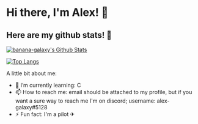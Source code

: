 # Hi there, I'm Alex! 👋

## Here are my github stats! 🤠

[![banana-galaxy's Github Stats](https://github-readme-stats.vercel.app/api?username=banana-galaxy&show_icons=true&count_private=true)](https://github.com/banana-galaxy/)

[![Top Langs](https://github-readme-stats.vercel.app/api/top-langs/?username=banana-galaxy)](https://github.com/banana-galaxy/)


A little bit about me:

- 🌱 I’m currently learning: C
- 📫 How to reach me: email should be attached to my profile, but if you want a sure way to reach me I'm on discord; username: alex-galaxy#5128
- ⚡ Fun fact: I'm a pilot ✈

<!--
**banana-galaxy/banana-galaxy** is a ✨ _special_ ✨ repository because its `README.md` (this file) appears on your GitHub profile.

Here are some ideas to get you started:

- 🔭 I’m currently working on ...
- 🌱 I’m currently learning ...
- 👯 I’m looking to collaborate on ...
- 🤔 I’m looking for help with ...
- 💬 Ask me about ...
- 📫 How to reach me: ...
- 😄 Pronouns: ...
- ⚡ Fun fact: ...
-->
